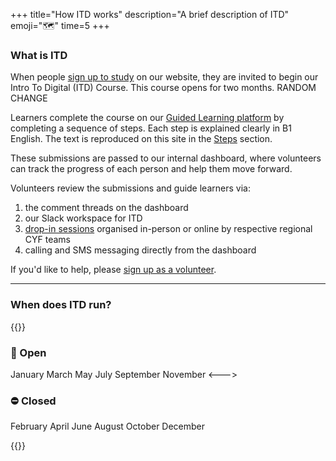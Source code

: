 +++
title="How ITD works"
description="A brief description of ITD"
emoji="🗺️"
time=5
+++

### What is ITD

When people [sign up to study](https://migracode.org/web-development-course/) on our website, they are invited to begin our Intro To Digital (ITD) Course. This course opens for two months. RANDOM CHANGE

Learners complete the course on our [Guided Learning platform](https://course1.codeyourfuture.io/) by completing a sequence of steps. Each step is explained clearly in B1 English. The text is reproduced on this site in the [Steps](./steps) section.

These submissions are passed to our internal dashboard, where volunteers can track the progress of each person and help them move forward.

Volunteers review the submissions and guide learners via:

1. the comment threads on the dashboard
1. our Slack workspace for ITD
1. [drop-in sessions](./workshops) organised in-person or online by respective regional CYF teams
1. calling and SMS messaging directly from the dashboard

If you'd like to help, please [sign up as a volunteer](https://codeyourfuture.io/volunteer/).

---

### When does ITD run?

{{<columns>}}

### 📅 Open

January
March
May
July
September
November
<--->

### ⛔ Closed

February
April
June
August
October
December

{{</columns>}}
